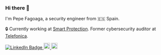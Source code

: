 ### Hi there 👋

I'm Pepe Fagoaga, a security engineer from 🇪🇸 Spain.

🔒  Currently working at [Smart Protection](https://smartprotection.com). Former cybersecurity auditor at [Telefonica](https://www.telefonica.com/es/).
<!--
**jfagoagas/jfagoagas** is a ✨ _special_ ✨ repository because its `README.md` (this file) appears on your GitHub profile.

Here are some ideas to get you started:

- 🔭 I’m currently working on ...
- 🌱 I’m currently learning ...
- 👯 I’m looking to collaborate on ...
- 🤔 I’m looking for help with ...
- 💬 Ask me about ...
- 📫 How to reach me: ...
- 😄 Pronouns: ...
- ⚡ Fun fact: ...
-->

<p>
   <a href="https://www.linkedin.com/in/jfagoagas/">
     <img src="https://img.shields.io/badge/-@jfagoagas-0077B5?style=flat-square&amp;labelColor=0077B5&amp;logo=LinkedIn&amp;link=https://www.linkedin.com/in/jfagoagas/" alt="LinkedIn Badge">
  </a>
   <a href="http://twitter.com/jfagoagas">
    <img height="20" src="https://img.shields.io/twitter/follow/jfagoagas?label=Twitter&logo=twitter&style=flat-square" />
  </a>
    <a href="https://github.com/jfagoagas">
    <img height="20" src="https://img.shields.io/github/followers/jfagoagas?label=follow&logo=github&style=flat-square" />
  </a>
</p>
